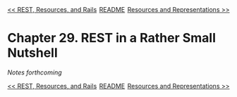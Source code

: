 <div>
<div style='float: left'><a href='ch28-rest-resources-and-rails.md'>&lt;&lt; REST, Resources, and Rails</a></div>
<div style='float: right'><a href='ch30-resources-and-representations.md'>Resources and Representations &gt;&gt;</a></div>
<div style='float: inline-auto;text-align:center'><a href='README.md'>README</a></div>
<div style="clear: both"></div>
</div>

# Chapter 29. REST in a Rather Small Nutshell

*Notes forthcoming*

<div>
<div style='float: left'><a href='ch28-rest-resources-and-rails.md'>&lt;&lt; REST, Resources, and Rails</a></div>
<div style='float: right'><a href='ch30-resources-and-representations.md'>Resources and Representations &gt;&gt;</a></div>
<div style='float: inline-auto;text-align:center'><a href='README.md'>README</a></div>
<div style="clear: both"></div>
</div>